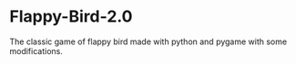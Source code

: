 # Flappy-Bird-2.0

The classic game of flappy bird made with python and pygame with some modifications.
